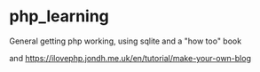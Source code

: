# php_learning
General getting php working, using sqlite and a "how too" book

and https://ilovephp.jondh.me.uk/en/tutorial/make-your-own-blog
